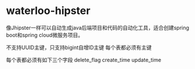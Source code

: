 # waterloo-hipster
像Jhipster一样可以自动生成java后端项目和代码的自动化工具，适合创建spring boot和spring cloud微服务项目。

不支持UUID主键，只支持bigint自增ID主键
每个表都必须有主键

每个表都必须有如下三个字段
delete_flag
create_time
update_time


